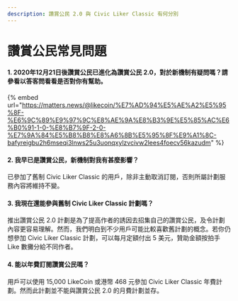 ```yaml
---
description: 讚賞公民 2.0 與 Civic Liker Classic 有何分別
---
```


# 讚賞公民常見問題

#### 1. 2020年12月21日後讚賞公民已進化為讚賞公民 2.0，對於新機制有疑問嗎？請參看以答客問看看是否對你有幫助。

{% embed url="https://matters.news/@likecoin/%E7%AD%94%E5%AE%A2%E5%95%8F-%E6%9C%89%E9%97%9C%E8%AE%9A%E8%B3%9E%E5%85%AC%E6%B0%91-1-0-%E8%B7%9F-2-0-%E7%9A%84%E5%B8%B8%E8%A6%8B%E5%95%8F%E9%A1%8C-bafyreigbu2h6mseqi3lnws25u3uonqxylzvcivw2lees4foecv56kazudm" %}

#### 2. 我早已是讚賞公民，新機制對我有甚麼影響？

已參加了舊制 Civic Liker Classic 的用戶，除非主動取消訂閱，否則所屬計劃服務內容將維持不變。

#### 3.  我現在還能參與舊制  Civic Liker Classic 計劃嗎？

推出讚賞公民 2.0 計劃是為了提高作者的誘因去招集自己的讚賞公民，及令計劃內容更容易理解。然而，我們明白到不少用戶可能比較喜歡舊計劃的概念。若你仍想參加 Civic Liker Classic 計劃，可以每月定額付出 5 美元，贊助金額按拍手 Like 數攤分給不同作者。

#### 4. 能以年費訂閱讚賞公民嗎？

用戶可以使用 15,000 LikeCoin 或港幣 468 元參加 Civic Liker Classic 年費計劃。然而此計劃並不能與讚賞公民 2.0 的月費計劃並存。



